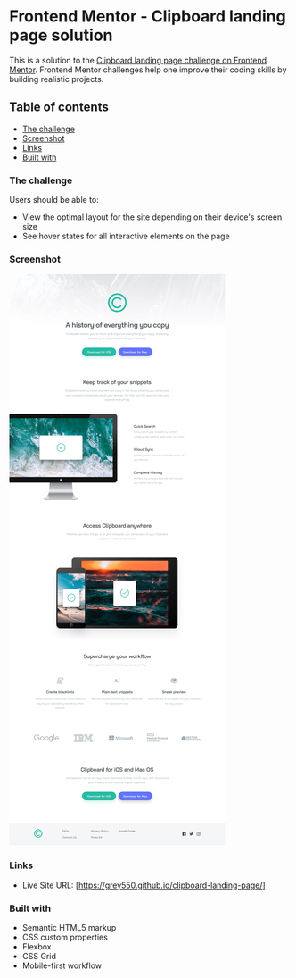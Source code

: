 # Frontend Mentor - Clipboard landing page solution

This is a solution to the [Clipboard landing page challenge on Frontend Mentor](https://www.frontendmentor.io/challenges/clipboard-landing-page-5cc9bccd6c4c91111378ecb9). Frontend Mentor challenges help one improve their coding skills by building realistic projects. 

## Table of contents


  - [The challenge](#the-challenge)
  - [Screenshot](#screenshot)
  - [Links](#links)
  - [Built with](#built-with)

  


### The challenge

Users should be able to:

- View the optimal layout for the site depending on their device's screen size
- See hover states for all interactive elements on the page

### Screenshot

![](/design/desktop-design.jpg)


### Links

- Live Site URL: [https://grey550.github.io/clipboard-landing-page/]


### Built with

- Semantic HTML5 markup
- CSS custom properties
- Flexbox
- CSS Grid
- Mobile-first workflow


